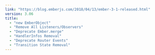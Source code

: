 ```yaml
---
link: "https://blog.emberjs.com/2018/04/13/ember-3-1-released.html"
version: 3.06
title:
  - "new EmberObject"
  - "Remove All Listeners/Observers"
  - "Deprecate Ember.merge"
  - "HandlerInfos Removal"
  - "Deprecate Router Events"
  - "Transition State Removal"
---
```

